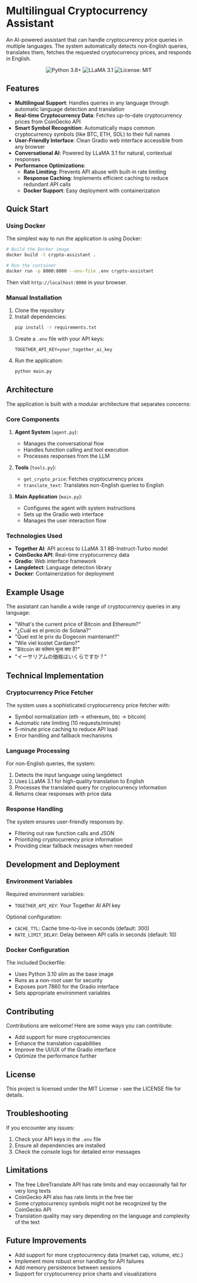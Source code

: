 # Multilingual Cryptocurrency Assistant

An AI-powered assistant that can handle cryptocurrency price queries in multiple languages. The system automatically detects non-English queries, translates them, fetches the requested cryptocurrency prices, and responds in English.

<div align="center">
  <img src="https://img.shields.io/badge/Python-3.8+-blue.svg" alt="Python 3.8+">
  <img src="https://img.shields.io/badge/LLaMA-3.1-orange.svg" alt="LLaMA 3.1">
  <img src="https://img.shields.io/badge/License-MIT-green.svg" alt="License: MIT">
</div>

## Features

- **Multilingual Support**: Handles queries in any language through automatic language detection and translation
- **Real-time Cryptocurrency Data**: Fetches up-to-date cryptocurrency prices from CoinGecko API
- **Smart Symbol Recognition**: Automatically maps common cryptocurrency symbols (like BTC, ETH, SOL) to their full names
- **User-Friendly Interface**: Clean Gradio web interface accessible from any browser
- **Conversational AI**: Powered by LLaMA 3.1 for natural, contextual responses
- **Performance Optimizations**:
  - **Rate Limiting**: Prevents API abuse with built-in rate limiting
  - **Response Caching**: Implements efficient caching to reduce redundant API calls
  - **Docker Support**: Easy deployment with containerization

## Quick Start

### Using Docker

The simplest way to run the application is using Docker:

```bash
# Build the Docker image
docker build -t crypto-assistant .

# Run the container
docker run -p 8000:8000 --env-file .env crypto-assistant
```

Then visit `http://localhost:8000` in your browser.

### Manual Installation

1. Clone the repository
2. Install dependencies:
   ```bash
   pip install -r requirements.txt
   ```
3. Create a `.env` file with your API keys:
   ```
   TOGETHER_API_KEY=your_together_ai_key
   ```
4. Run the application:
   ```bash
   python main.py
   ```

## Architecture

The application is built with a modular architecture that separates concerns:

### Core Components

1. **Agent System** (`agent.py`): 
   - Manages the conversational flow
   - Handles function calling and tool execution
   - Processes responses from the LLM

2. **Tools** (`tools.py`):
   - `get_crypto_price`: Fetches cryptocurrency prices
   - `translate_text`: Translates non-English queries to English

3. **Main Application** (`main.py`):
   - Configures the agent with system instructions
   - Sets up the Gradio web interface
   - Manages the user interaction flow

### Technologies Used

- **Together AI**: API access to LLaMA 3.1 8B-Instruct-Turbo model
- **CoinGecko API**: Real-time cryptocurrency data
- **Gradio**: Web interface framework
- **Langdetect**: Language detection library
- **Docker**: Containerization for deployment

## Example Usage

The assistant can handle a wide range of cryptocurrency queries in any language:

- "What's the current price of Bitcoin and Ethereum?"
- "¿Cuál es el precio de Solana?"
- "Quel est le prix du Dogecoin maintenant?"
- "Wie viel kostet Cardano?"
- "Bitcoin का वर्तमान मूल्य क्या है?"
- "イーサリアムの価格はいくらですか？"

## Technical Implementation

### Cryptocurrency Price Fetcher

The system uses a sophisticated cryptocurrency price fetcher with:

- Symbol normalization (eth → ethereum, btc → bitcoin)
- Automatic rate limiting (10 requests/minute)
- 5-minute price caching to reduce API load
- Error handling and fallback mechanisms

### Language Processing

For non-English queries, the system:

1. Detects the input language using langdetect
2. Uses LLaMA 3.1 for high-quality translation to English
3. Processes the translated query for cryptocurrency information
4. Returns clear responses with price data

### Response Handling

The system ensures user-friendly responses by:

- Filtering out raw function calls and JSON
- Prioritizing cryptocurrency price information
- Providing clear fallback messages when needed

## Development and Deployment

### Environment Variables

Required environment variables:
- `TOGETHER_API_KEY`: Your Together AI API key

Optional configuration:
- `CACHE_TTL`: Cache time-to-live in seconds (default: 300)
- `RATE_LIMIT_DELAY`: Delay between API calls in seconds (default: 10)

### Docker Configuration

The included Dockerfile:
- Uses Python 3.10 slim as the base image
- Runs as a non-root user for security
- Exposes port 7860 for the Gradio interface
- Sets appropriate environment variables

## Contributing

Contributions are welcome! Here are some ways you can contribute:

- Add support for more cryptocurrencies
- Enhance the translation capabilities
- Improve the UI/UX of the Gradio interface
- Optimize the performance further

## License

This project is licensed under the MIT License - see the LICENSE file for details.

## Troubleshooting

If you encounter any issues:

1. Check your API keys in the `.env` file
2. Ensure all dependencies are installed
3. Check the console logs for detailed error messages

## Limitations

- The free LibreTranslate API has rate limits and may occasionally fail for very long texts
- CoinGecko API also has rate limits in the free tier
- Some cryptocurrency symbols might not be recognized by the CoinGecko API
- Translation quality may vary depending on the language and complexity of the text

## Future Improvements

- Add support for more cryptocurrency data (market cap, volume, etc.)
- Implement more robust error handling for API failures
- Add memory persistence between sessions
- Support for cryptocurrency price charts and visualizations
